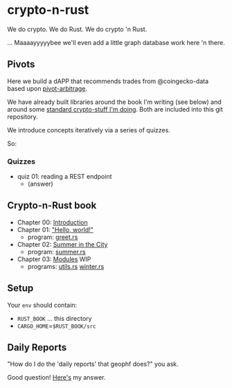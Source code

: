 # crypto-n-rust

We do crypto. We do Rust. We do crypto 'n Rust.

... Maaaayyyyybee we'll even add a little graph database work here 'n there.

## Pivots

Here we build a dAPP that recommends trades from @coingecko-data based
upon 
[pivot-arbitrage](https://logicalgraphs.blogspot.com/p/prism.html).

We have already built libraries around the book I'm writing (see below)
and around some 
[standard crypto-stuff I'm doing](https://github.com/logicalgraphs/crypto-n-rust/tree/main/src/libs/crypto).
Both are included into this git repository.

We introduce concepts iteratively via a series of quizzes.

So:

### Quizzes

* quiz 01: reading a REST endpoint
  * (answer)

## Crypto-n-Rust book

* Chapter 00: [Introduction](00-intro.md)
* Chapter 01: ["Hello, world!"](01-hello-world.md)
  * program: [greet.rs](src/ch01/greet.rs)
* Chapter 02: [Summer in the City](02-summer.md)
  * program: [summer.rs](src/ch02/summer.rs)
* Chapter 03: [Modules](03-modules.md) WIP
  * programs: [utils.rs](src/ch03/utils.rs) [winter.rs](src/ch03/winter.rs)

## Setup

Your `env` should contain:

* `RUST_BOOK` ... this directory
* `CARGO_HOME`=`$RUST_BOOK/src`

## Daily Reports

"How do I do the 'daily reports' that geophf does?" you ask.

Good question! [Here's](daily-reports.md) my answer.
